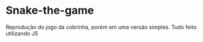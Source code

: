 # Snake-the-game
Reprodução do jogo da cobrinha, porém em uma versão simples. Tudo feito utilizando JS  
